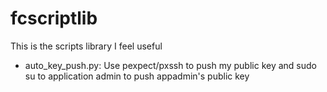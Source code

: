 # fcscriptlib
This is the scripts library I feel useful
* auto_key_push.py: Use pexpect/pxssh to push my public key and sudo su to application admin to push appadmin's public key
